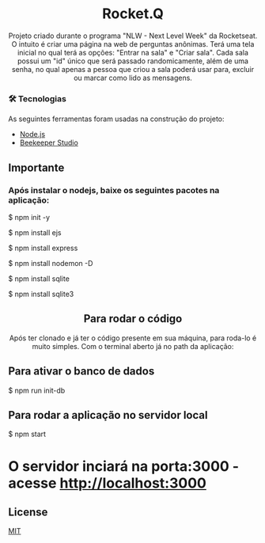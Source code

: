 <h1 align="center">Rocket.Q</h1>

<p align="center"> Projeto criado durante o programa "NLW - Next Level Week" da Rocketseat. 
O intuito é criar uma página na web de perguntas anônimas. Terá uma tela inicial no qual terá as opções: 
"Entrar na sala" e "Criar sala". Cada sala possui um "id" único que será passado randomicamente, 
além de uma senha, no qual apenas a pessoa que criou a sala poderá usar para, excluir ou marcar como lido as
mensagens.
</p>

### 🛠 Tecnologias

As seguintes ferramentas foram usadas na construção do projeto:

- [Node.js](https://nodejs.org/en/)
- [Beekeeper Studio](https://www.beekeeperstudio.io/)

## Importante
### Após instalar o nodejs, baixe os seguintes pacotes na aplicação:

$ npm init -y

$ npm install ejs

$ npm install express

$ npm install nodemon -D

$ npm install sqlite

$ npm install sqlite3

<h2 align="center">Para rodar o código</h2>

<p align="center">Após ter clonado e já ter o código presente em sua máquina, para roda-lo é muito simples.
Com o terminal aberto já no path da aplicação: </p>

## Para ativar o banco de dados
$ npm run init-db

## Para rodar a aplicação no servidor local
$ npm start

# O servidor inciará na porta:3000 - acesse <http://localhost:3000>

## License
[MIT](https://choosealicense.com/licenses/mit/)